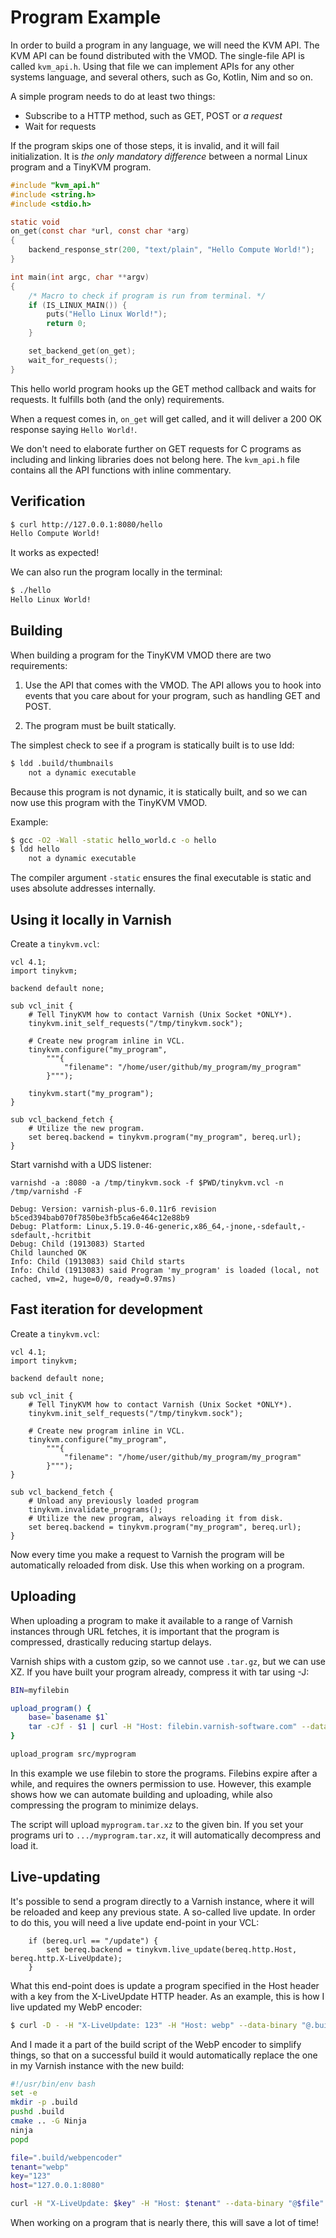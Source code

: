 # Program Example

In order to build a program in any language, we will need the KVM API. The KVM API can be found distributed with the VMOD. The single-file API is called `kvm_api.h`. Using that file we can implement APIs for any other systems language, and several others, such as Go, Kotlin, Nim and so on.

A simple program needs to do at least two things:
- Subscribe to a HTTP method, such as GET, POST or *a request*
- Wait for requests

If the program skips one of those steps, it is invalid, and it will fail initialization. It is _the only mandatory difference_ between a normal Linux program and a TinyKVM program.

```c
#include "kvm_api.h"
#include <string.h>
#include <stdio.h>

static void
on_get(const char *url, const char *arg)
{
	backend_response_str(200, "text/plain", "Hello Compute World!");
}

int main(int argc, char **argv)
{
	/* Macro to check if program is run from terminal. */ 
	if (IS_LINUX_MAIN()) {
		puts("Hello Linux World!");
		return 0;
	}

	set_backend_get(on_get);
	wait_for_requests();
}
```

This hello world program hooks up the GET method callback and waits for requests. It fulfills both (and the only) requirements.

When a request comes in, `on_get` will get called, and it will deliver a 200 OK response saying `Hello World!`.

We don't need to elaborate further on GET requests for C programs as including and linking libraries does not belong here. The `kvm_api.h` file contains all the API functions with inline commentary.

## Verification

```sh
$ curl http://127.0.0.1:8080/hello
Hello Compute World!
```

It works as expected!

We can also run the program locally in the terminal:

```sh
$ ./hello
Hello Linux World!
```

## Building

When building a program for the TinyKVM VMOD there are two requirements:

1. Use the API that comes with the VMOD. The API allows you to hook into events that you care about for your program, such as handling GET and POST.

2. The program must be built statically.

The simplest check to see if a program is statically built is to use ldd:
```sh
$ ldd .build/thumbnails 
	not a dynamic executable
```
Because this program is not dynamic, it is statically built, and so we can now use this program with the TinyKVM VMOD.

Example:
```sh
$ gcc -O2 -Wall -static hello_world.c -o hello
$ ldd hello
	not a dynamic executable
```

The compiler argument `-static` ensures the final executable is static and uses absolute addresses internally.

## Using it locally in Varnish

Create a `tinykvm.vcl`:

```vcl
vcl 4.1;
import tinykvm;

backend default none;

sub vcl_init {
	# Tell TinyKVM how to contact Varnish (Unix Socket *ONLY*).
	tinykvm.init_self_requests("/tmp/tinykvm.sock");

	# Create new program inline in VCL.
	tinykvm.configure("my_program",
		"""{
			"filename": "/home/user/github/my_program/my_program"
		}""");

	tinykvm.start("my_program");
}

sub vcl_backend_fetch {
	# Utilize the new program.
	set bereq.backend = tinykvm.program("my_program", bereq.url);
}
```

Start varnishd with a UDS listener:

```
varnishd -a :8080 -a /tmp/tinykvm.sock -f $PWD/tinykvm.vcl -n /tmp/varnishd -F

Debug: Version: varnish-plus-6.0.11r6 revision b5ced394bab070f7850be3fb5ca6e464c12e88b9
Debug: Platform: Linux,5.19.0-46-generic,x86_64,-jnone,-sdefault,-sdefault,-hcritbit
Debug: Child (1913083) Started
Child launched OK
Info: Child (1913083) said Child starts
Info: Child (1913083) said Program 'my_program' is loaded (local, not cached, vm=2, huge=0/0, ready=0.97ms)
```

## Fast iteration for development

Create a `tinykvm.vcl`:

```vcl
vcl 4.1;
import tinykvm;

backend default none;

sub vcl_init {
	# Tell TinyKVM how to contact Varnish (Unix Socket *ONLY*).
	tinykvm.init_self_requests("/tmp/tinykvm.sock");

	# Create new program inline in VCL.
	tinykvm.configure("my_program",
		"""{
			"filename": "/home/user/github/my_program/my_program"
		}""");
}

sub vcl_backend_fetch {
	# Unload any previously loaded program
	tinykvm.invalidate_programs();
	# Utilize the new program, always reloading it from disk.
	set bereq.backend = tinykvm.program("my_program", bereq.url);
}
```

Now every time you make a request to Varnish the program will be automatically reloaded from disk. Use this when working on a program.

## Uploading

When uploading a program to make it available to a range of Varnish instances through URL fetches, it is important that the program is compressed, drastically reducing startup delays.

Varnish ships with a custom gzip, so we cannot use `.tar.gz`, but we can use XZ. If you have built your program already, compress it with tar using -J:

```sh
BIN=myfilebin

upload_program() {
	base=`basename $1`
	tar -cJf - $1 | curl -H "Host: filebin.varnish-software.com" --data-binary "@-" -X POST https://filebin.varnish-software.com/$BIN/$base.tar.xz
}

upload_program src/myprogram
```

In this example we use filebin to store the programs. Filebins expire after a while, and requires the owners permission to use. However, this example shows how we can automate building and uploading, while also compressing the program to minimize delays.

The script will upload `myprogram.tar.xz` to the given bin. If you set your programs uri to `.../myprogram.tar.xz`, it will automatically decompress and load it.

## Live-updating

It's possible to send a program directly to a Varnish instance, where it will be reloaded and keep any previous state. A so-called live update. In order to do this, you will need a live update end-point in your VCL:

```
	if (bereq.url == "/update") {
		set bereq.backend = tinykvm.live_update(bereq.http.Host, bereq.http.X-LiveUpdate);
	}
```
What this end-point does is update a program specified in the Host header with a key from the X-LiveUpdate HTTP header. As an example, this is how I live updated my WebP encoder:

```sh
$ curl -D - -H "X-LiveUpdate: 123" -H "Host: webp" --data-binary "@.build/webpencoder" -X POST http://127.0.0.1:8080/update
```

And I made it a part of the build script of the WebP encoder to simplify things, so that on a successful build it would automatically replace the one in my Varnish instance with the new build:

```sh
#!/usr/bin/env bash
set -e
mkdir -p .build
pushd .build
cmake .. -G Ninja
ninja
popd

file=".build/webpencoder"
tenant="webp"
key="123"
host="127.0.0.1:8080"

curl -H "X-LiveUpdate: $key" -H "Host: $tenant" --data-binary "@$file" -X POST http://$host/update
```

When working on a program that is nearly there, this will save a lot of time!
